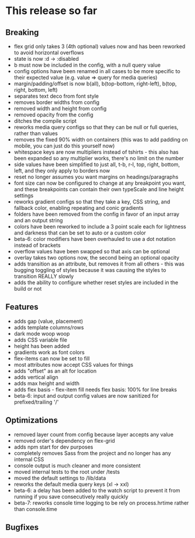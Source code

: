 # This release so far

## Breaking

- flex grid only takes 3 (4th optional) values now and has been reworked to avoid horizontal overflows
- state is now :d -> :disabled
- b must now be included in the config, with a null query value
- config options have been renamed in all cases to be more specific to their expected value (e.g. value => query for media queries)
- margin/padding/offset is now b(all), b(top-bottom, right-left), b(top, right, bottom, left)
- separates text deco from font style
- removes border widths from config
- removed width and height from config
- removed opacity from the config
- ditches the compile script
- reworks media query configs so that they can be null or full queries, rather than values
- removes the fixed 90% width on containers (this was to add padding on mobile, you can just do this yourself now)
- whitespace keys are now multipliers instead of tshirts - this also has been expanded so any multiplier works, there's no limit on the number
- side values have been simplified to just all, t-b, r-l, top, right, bottom, left, and they only apply to borders now
- reset no longer assumes you want margins on headings/paragraphs
- font size can now be configured to change at any breakpoint you want, and these breakpoints can contain their own typeScale and line height settings
- reworks gradient configs so that they take a key, CSS string, and fallback color, enabling repeating and conic gradients
- folders have been removed from the config in favor of an input array and an output string
- colors have been reworked to include a 3 point scale each for lightness and darkness that can be set to auto or a custom color
- beta-6: color modifiers have been overhauled to use a dot notation instead of brackets
- overflow values have been swapped so that axis can be optional
- overlay takes two options now, the second being an optional opacity
- adds transition as an attribute, but removes it from all others - this was bugging toggling of styles because it was causing the styles to transition REALLY slowly
- adds the ability to configure whether reset styles are included in the build or not

## Features

- adds gap (value, placement)
- adds template columns/rows
- dark mode woop woop
- adds CSS variable file
- height has been added
- gradients work as font colors
- flex-items can now be set to fill
- most attributes now accept CSS values for things
- adds "offset" as an alt for location
- adds vertical align
- adds max height and width
- adds flex basis - flex-item fill needs flex basis: 100% for line breaks
- beta-6: input and output config values are now sanitized for prefixed/trailing '/'

## Optimizations

- removed layer count from config because layer accepts any value
- removed order's dependency on flex-grid
- adds npm start for dev purposes
- completely removes Sass from the project and no longer has any internal CSS
- console output is much cleaner and more consistent
- moved internal tests to the root under /tests
- moved the default settings to /lib/data
- reworks the default media query keys (xl -> xxl)
- beta-6: a delay has been added to the watch script to prevent it from running if you save consecutively really quickly
- beta-7: reworks console time logging to be rely on process.hrtime rather than console.time

## Bugfixes
